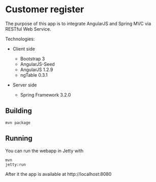 Customer register
=================

The purpose of this app is to integrate AngularJS and Spring MVC via RESTful Web Service.

Technologies:

  - Client side
    - Bootstrap 3
    - AngularJS-Seed
    - AngularJS 1.2.9
    - ngTable 0.3.1
    
  - Server side
    - Spring Framework 3.2.0


Building
--------

<pre><code>mvn package</code></pre>

Running
-------

You can run the webapp in Jetty with <pre><code>mvn jetty:run</code></pre>

After it the app is available at http://localhost:8080
